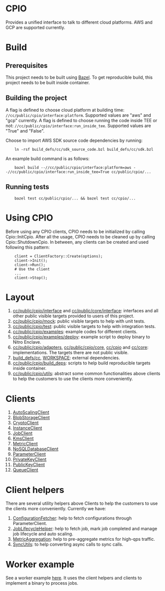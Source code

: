 # CPIO

Provides a unified interface to talk to different cloud platforms.
AWS and GCP are supported currently.

# Build

## Prerequisites

This project needs to be built using [Bazel](https://bazel.build/install).
To get reproducible build, this project needs to be built inside container.

## Building the project
A flag is defined to choose cloud platform at building time:
    `//cc/public/cpio/interface:platform`. Supported values are "aws" and "gcp" currently.
A flag is defined to choose running the code inside TEE or not: `//cc/public/cpio/interface:run_inside_tee`. Supported values are "True" and "False".

Choose to import AWS SDK source code dependencies by running:

        ln -rsf build_defs/cc/sdk_source_code.bzl build_defs/cc/sdk.bzl

An example build command is as follows:

        bazel build --//cc/public/cpio/interface:platform=aws --//cc/public/cpio/interface:run_inside_tee=True cc/public/cpio/...

## Running tests

        bazel test cc/public/cpio/... && bazel test cc/cpio/...

# Using CPIO
Before using any CPIO clients, CPIO needs to be initialized by calling Cpio::InitCpio. After all the usage, CPIO needs to be cleaned up by calling Cpio::ShutdownCpio. In between, any clients can be created and used following this pattern:

        client = ClientFactory::Create(options);
        client->Init();
        client->Run();
        # Use the client
        ...
        client->Stop();

# Layout

1. [cc/public/cpio/interface](interface) and [cc/public/core/interface](/cc/public/core/interface): interfaces and all other public visible targets provided to users of this project.
2. [cc/public/cpio/mock](mock): public visible targets to help with unit tests.
3. [cc/public/cpio/test](test): public visible targets to help with integration tests.
4. [cc/public/cpio/examples](examples): example codes for different clients.
5. [cc/public/cpio/examples/deploy](examples/deploy): example script to deploy binary to Nitro Enclave.
6. [cc/public/cpio/adapters](adapters), [cc/public/cpio/core](core/), [cc/cpio](/cc/cpio) and [cc/core](/cc/core): implementations. The targets there are not public visible.
7. [build_defs/cc](/build_defs/cc), [WORKSPACE](/WORKSPACE): external dependencies.
8. [cc/public/cpio/build_deps](build_deps): scripts to help build reproducible targets inside container.
9. [cc/public/cpio/utils](utils): abstract some common functionalities above clients to help the customers to use the clients more conveniently.

# Clients
1. [AutoScalingClient](interface/auto_scaling_client)
2. [BlobStorageClient](interface/blob_storage_client)
3. [CryptoClient](interface/crypto_client)
4. [InstanceClient](interface/instance_client)
5. [JobClient](interface/job_client)
6. [KmsClient](interface/kms_client)
7. [MetricClient](interface/metric_client)
8. [NoSQLDatabaseClient](interface/nosql_database_client)
9. [ParameterClient](interface/parameter_client)
10. [PrivateKeyClient](interface/private_key_client)
11. [PublicKeyClient](interface/public_key_client)
12. [QueueClient](interface/queue_client)

# Client helpers
There are several utility helpers above Clients to help the customers to use the clients more conveniently. Currently we have:
1. [ConfigurationFetcher](utils/configuration_fetcher): help to fetch configurations through ParameterClient.
1. [JobLifecycleHelper](utils/job_lifecycle_helper): help to fetch job, mark job completed and manage job lifecycle and auto scaling.
2. [MetricAggregation](utils/metric_instance): help to pre-aggregate metrics for high-qps traffic.
3. [SyncUtils](utils/sync_utils): to help converting async calls to sync calls.

# Worker example
See a worker example [here](examples/worker_test.cc). It uses the client helpers and clients to implement a binary to process jobs.
